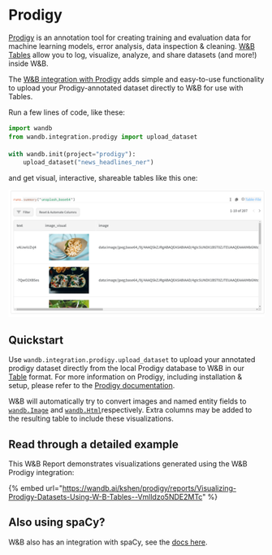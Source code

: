 # Prodigy

[Prodigy](https://prodi.gy/) is an annotation tool for creating training and evaluation data for machine learning models, error analysis, data inspection & cleaning. [W&B Tables](../../data-vis/tables-quickstart.md) allow you to log, visualize, analyze, and share datasets \(and more!\) inside W&B.

The [W&B integration with Prodigy](https://github.com/wandb/client/blob/master/wandb/integration/prodigy/prodigy.py) adds simple and easy-to-use functionality to upload your Prodigy-annotated dataset directly to W&B for use with Tables.

Run a few lines of code, like these:

```python
import wandb
from wandb.integration.prodigy import upload_dataset

with wandb.init(project="prodigy"):
    upload_dataset("news_headlines_ner")
```

and get visual, interactive, shareable tables like this one:

![](../../../.gitbook/assets/screenshot-from-2021-08-25-13-04-57.png)

## Quickstart

Use `wandb.integration.prodigy.upload_dataset` to upload your annotated prodigy dataset directly from the local Prodigy database to W&B in our [Table](https://docs.wandb.ai/ref/python/data-types/table) format. For more information on Prodigy, including installation & setup, please refer to the [Prodigy documentation](https://prodi.gy/docs/).

W&B will automatically try to convert images and named entity fields to [`wandb.Image`](https://docs.wandb.ai/ref/python/data-types/image) and [`wandb.Html`](https://docs.wandb.ai/ref/python/data-types/html)respectively. Extra columns may be added to the resulting table to include these visualizations.

## Read through a detailed example

This W&B Report demonstrates visualizations generated using the W&B Prodigy integration:

{% embed url="https://wandb.ai/kshen/prodigy/reports/Visualizing-Prodigy-Datasets-Using-W-B-Tables--Vmlldzo5NDE2MTc" %}

## Also using spaCy?

W&B also has an integration with spaCy, see the [docs here](https://docs.wandb.ai/guides/integrations/spacy).

